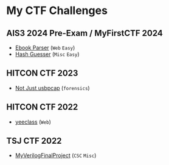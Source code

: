 # My CTF Challenges

## AIS3 2024 Pre-Exam / MyFirstCTF 2024
- [Ebook Parser](AIS3%20Pre-Exam/2024/ebook-parser) (`Web` `Easy`)
- [Hash Guesser](AIS3%20Pre-Exam/2024/hash-guesser) (`Misc` `Easy`)

## HITCON CTF 2023
- [Not Just usbpcap](HITCON%20CTF/2023/Not%20Just%20usbpcap) (`forensics`)

## HITCON CTF 2022
- [yeeclass](HITCON%20CTF/2022/yeeclass) (`Web`)

## TSJ CTF 2022
- [MyVerilogFinalProject](TSJCTF/2022/MyVerilogFinalProject) (`CSC` `Misc`)